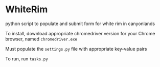 # WhiteRim
python script to populate and submit form for white rim in canyonlands

To install, download appropriate chromedriver version for your Chrome browser, named `chromedriver.exe`

Must populate the `settings.py` file with appropriate key-value pairs

To run, run `tasks.py`
